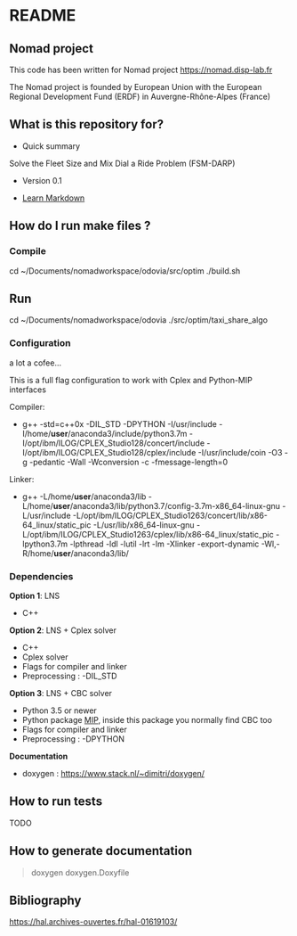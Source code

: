 # README #

## Nomad project

This code has been written for Nomad project 
https://nomad.disp-lab.fr

The Nomad project is founded by European Union with the 
European Regional Development Fund (ERDF) 
in Auvergne-Rhône-Alpes (France) 


## What is this repository for? ##

* Quick summary

Solve the Fleet Size and Mix Dial a Ride Problem (FSM-DARP) 

* Version 0.1

* [Learn Markdown](https://bitbucket.org/tutorials/markdowndemo)

## How do I run make files ? ##

### Compile

cd ~/Documents/nomadworkspace/odovia/src/optim 
./build.sh 

## Run

cd ~/Documents/nomadworkspace/odovia
./src/optim/taxi_share_algo

### Configuration ###

a lot a cofee...

This is a full flag configuration to work with Cplex and Python-MIP interfaces

Compiler:

* g++ -std=c++0x -DIL_STD -DPYTHON -I/usr/include -I/home/**user**/anaconda3/include/python3.7m -I/opt/ibm/ILOG/CPLEX_Studio128/concert/include -I/opt/ibm/ILOG/CPLEX_Studio128/cplex/include -I/usr/include/coin -O3 -g -pedantic -Wall -Wconversion -c -fmessage-length=0

Linker:

* g++ -L/home/**user**/anaconda3/lib -L/home/**user**/anaconda3/lib/python3.7/config-3.7m-x86_64-linux-gnu -L/usr/include -L/opt/ibm/ILOG/CPLEX_Studio1263/concert/lib/x86-64_linux/static_pic -L/usr/lib/x86_64-linux-gnu -L/opt/ibm/ILOG/CPLEX_Studio1263/cplex/lib/x86-64_linux/static_pic -lpython3.7m -lpthread -ldl  -lutil -lrt -lm  -Xlinker -export-dynamic  -Wl,-R/home/**user**/anaconda3/lib/



### Dependencies ### 

**Option 1**: LNS
- C++

**Option 2**: LNS + Cplex solver
- C++
- Cplex solver
- Flags for compiler and linker
- Preprocessing :  -DIL_STD

**Option 3**: LNS + CBC solver
- Python 3.5 or newer
- Python package [MIP](https://github.com/coin-or/python-mip), inside this package you normally find CBC too
- Flags for compiler and linker
- Preprocessing :  -DPYTHON

**Documentation** 
- doxygen : https://www.stack.nl/~dimitri/doxygen/


## How to run tests ##

TODO

## How to generate documentation ##

> doxygen doxygen.Doxyfile

## Bibliography

https://hal.archives-ouvertes.fr/hal-01619103/
